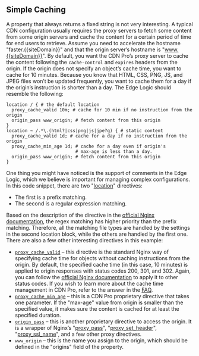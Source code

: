 ## Simple Caching

A property that always returns a fixed string is not very interesting. A typical CDN configuration usually requires the proxy servers to fetch some content from some origin servers and cache the content for a certain period of time for end users to retrieve. Assume you need to accelerate the hostname "faster.{{siteDomain}}" and that the origin server’s hostname is "[www.{{siteDomain}}](https://www.{{siteDomain}})". By default, you want the CDN Pro’s proxy server to cache the content following the `cache-control` and `expires` headers from the origin. If the origin does not specify an object’s cache time, you want to cache for 10 minutes. Because you know that HTML, CSS, PNG, JS, and JPEG files won’t be updated frequently, you want to cache them for a day if the origin’s instruction is shorter than a day. The Edge Logic should resemble the following:
```nginx
location / { # the default location
  proxy_cache_valid 10m; # cache for 10 min if no instruction from the origin
  origin_pass www_origin; # fetch content from this origin
}
location ~ /.*\.(html?|css|png|js|jpe?g) { # static content
  proxy_cache_valid 1d; # cache for a day if no instruction from the origin
  proxy_cache_min_age 1d; # cache for a day even if origin's 
                          # max-age is less than a day.
  origin_pass www_origin; # fetch content from this origin
}
```
One thing you might have noticed is the support of comments in the Edge Logic, which we believe is important for managing complex configurations. In this code snippet, there are two "[location](http://nginx.org/en/docs/http/ngx_http_core_module.html#location)" directives:

*   The first is a prefix matching.
*   The second is a regular expression matching. 

Based on the description of the directive in the [official Nginx documentation](http://nginx.org/en/docs/http/ngx_http_core_module.html#location), the regex matching has higher priority than the prefix matching. Therefore, all the matching file types are handled by the settings in the second location block, while the others are handled by the first one. There are also a few other interesting directives in this example:
*   [`proxy_cache_valid`](</docs/edge-logic/supported-directives.md#proxy_cache_valid>) – this directive is the standard Nginx way of specifying cache time for objects without caching instructions from the origin. By default, the specified cache time (in this case, 10 minutes) is applied to origin responses with status codes 200, 301, and 302. Again, you can follow the [official Nginx documentation](http://nginx.org/en/docs/http/ngx_http_proxy_module.html#proxy_cache_valid) to apply it to other status codes. If you wish to learn more about the cache time management in CDN Pro, refer to the answer in the [FAQ](</docs/edge-logic/faq.md#how-the-cache-time-for-an-object-is-determined>).
*   [`proxy_cache_min_age`](</docs/edge-logic/supported-directives.md#proxy_cache_min_age>)  – this is a CDN Pro proprietary directive that takes one parameter. If the "max-age" value from origin is smaller than the specified value, it makes sure the content is cached for at least the specified duration. 
*   [`origin_pass`](</docs/edge-logic/supported-directives.md#origin_pass>) – this is another proprietary directive to access the origin. It is a wrapper of Nginx’s "[proxy_pass](http://nginx.org/en/docs/http/ngx_http_proxy_module.html#proxy_pass)", "[proxy_set_header](http://nginx.org/en/docs/http/ngx_http_proxy_module.html#proxy_set_header)", "[proxy_ssl_name](http://nginx.org/en/docs/http/ngx_http_proxy_module.html#proxy_ssl_name)", and a few other proxy directives. 
*   `www_origin` – this is the name you assign to the origin, which should be defined in the "origins" field of the property.
